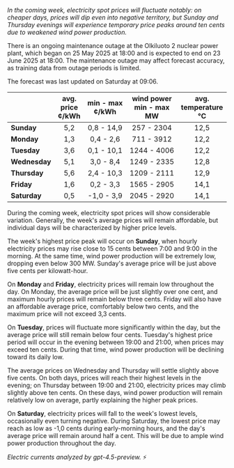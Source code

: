 *In the coming week, electricity spot prices will fluctuate notably: on cheaper days, prices will dip even into negative territory, but Sunday and Thursday evenings will experience temporary price peaks around ten cents due to weakened wind power production.*

There is an ongoing maintenance outage at the Olkiluoto 2 nuclear power plant, which began on 25 May 2025 at 18:00 and is expected to end on 23 June 2025 at 18:00. The maintenance outage may affect forecast accuracy, as training data from outage periods is limited.

The forecast was last updated on Saturday at 09:06.

|             | avg.<br>price<br>¢/kWh | min - max<br>¢/kWh | wind power<br>min - max<br>MW | avg.<br>temperature<br>°C |
|:------------|:----------------------:|:------------------:|:----------------------------:|:--------------------------:|
| **Sunday**    |          5,2           |     0,8 - 14,9     |          257 - 2304          |            12,5            |
| **Monday**    |          1,3           |     0,4 - 2,6      |          711 - 3912          |            12,2            |
| **Tuesday**   |          3,6           |     0,1 - 10,1     |         1244 - 4006          |            12,2            |
| **Wednesday** |          5,1           |     3,0 - 8,4      |         1249 - 2335          |            12,8            |
| **Thursday**  |          5,6           |     2,4 - 10,3     |         1209 - 2111          |            12,9            |
| **Friday**    |          1,6           |     0,2 - 3,3      |         1565 - 2905          |            14,1            |
| **Saturday**  |          0,5           |    -1,0 - 3,9      |         2045 - 2920          |            14,1            |

During the coming week, electricity spot prices will show considerable variation. Generally, the week's average prices will remain affordable, but individual days will be characterized by higher price levels.

The week's highest price peak will occur on **Sunday**, when hourly electricity prices may rise close to 15 cents between 7:00 and 9:00 in the morning. At the same time, wind power production will be extremely low, dropping even below 300 MW. Sunday's average price will be just above five cents per kilowatt-hour.

On **Monday** and **Friday**, electricity prices will remain low throughout the day. On Monday, the average price will be just slightly over one cent, and maximum hourly prices will remain below three cents. Friday will also have an affordable average price, comfortably below two cents, and the maximum price will not exceed 3,3 cents.

On **Tuesday**, prices will fluctuate more significantly within the day, but the average price will still remain below four cents. Tuesday's highest price period will occur in the evening between 19:00 and 21:00, when prices may exceed ten cents. During that time, wind power production will be declining toward its daily low.

The average prices on Wednesday and Thursday will settle slightly above five cents. On both days, prices will reach their highest levels in the evening; on Thursday between 19:00 and 21:00, electricity prices may climb slightly above ten cents. On these days, wind power production will remain relatively low on average, partly explaining the higher peak prices.

On **Saturday**, electricity prices will fall to the week's lowest levels, occasionally even turning negative. During Saturday, the lowest price may reach as low as -1,0 cents during early-morning hours, and the day's average price will remain around half a cent. This will be due to ample wind power production throughout the day.

*Electric currents analyzed by gpt-4.5-preview.* ⚡
